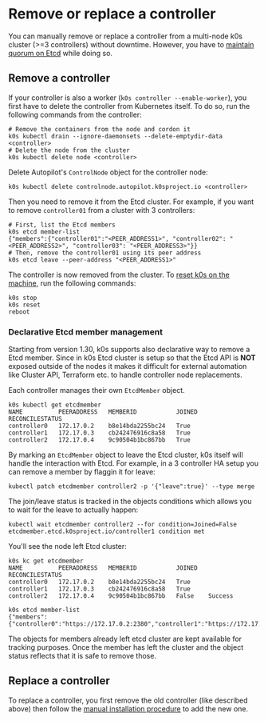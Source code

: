 # Remove or replace a controller

You can manually remove or replace a controller from a multi-node k0s cluster (>=3 controllers) without downtime.
However, you have to [maintain quorum on Etcd](https://etcd.io/docs/v3.3/faq/#why-an-odd-number-of-cluster-members) while doing so.

## Remove a controller

If your controller is also a worker (`k0s controller --enable-worker`), you first have to delete the controller from Kubernetes itself.
To do so, run the following commands from the controller:

```shell
# Remove the containers from the node and cordon it
k0s kubectl drain --ignore-daemonsets --delete-emptydir-data <controller>
# Delete the node from the cluster
k0s kubectl delete node <controller>
```

Delete Autopilot's `ControlNode` object for the controller node:

```console
k0s kubectl delete controlnode.autopilot.k0sproject.io <controller>
```

Then you need to remove it from the Etcd cluster.
For example, if you want to remove `controller01` from a cluster with 3 controllers:

```shell
# First, list the Etcd members
k0s etcd member-list
{"members":{"controller01":"<PEER_ADDRESS1>", "controller02": "<PEER_ADDRESS2>", "controller03": "<PEER_ADDRESS3>"}}
# Then, remove the controller01 using its peer address
k0s etcd leave --peer-address "<PEER_ADDRESS1>"
```

The controller is now removed from the cluster.
To [reset k0s on the machine](reset.md), run the following commands:

```shell
k0s stop
k0s reset
reboot
```

### Declarative Etcd member management

Starting from version 1.30, k0s supports also declarative way to remove a Etcd member. Since in k0s Etcd cluster is setup so that the Etcd API is **NOT** exposed outside of
the nodes it makes it difficult for external automation like Cluster API, Terraform etc. to handle controller node replacements.

Each controller manages their own `EtcdMember` object.

```shell
k0s kubectl get etcdmember
NAME          PEERADDRESS   MEMBERID           JOINED   RECONCILESTATUS
controller0   172.17.0.2    b8e14bda2255bc24   True     
controller1   172.17.0.3    cb242476916c8a58   True     
controller2   172.17.0.4    9c90504b1bc867bb   True 
```

By marking an `EtcdMember` object to leave the Etcd cluster, k0s itself will handle the interaction with Etcd. For example, in a 3 controller HA setup you can remove a member by flaggin it for leave:

```shell
kubectl patch etcdmember controller2 -p '{"leave":true}' --type merge
```

The join/leave status is tracked in the objects conditions which allows you to wait for the leave to actually happen:

```shell
kubectl wait etcdmember controller2 --for condition=Joined=False
etcdmember.etcd.k0sproject.io/controller1 condition met
```

You'll see the node left Etcd cluster:

```shell
k0s kc get etcdmember
NAME          PEERADDRESS   MEMBERID           JOINED   RECONCILESTATUS
controller0   172.17.0.2    b8e14bda2255bc24   True     
controller1   172.17.0.3    cb242476916c8a58   True     
controller2   172.17.0.4    9c90504b1bc867bb   False    Success
```

```shell
k0s etcd member-list
{"members":{"controller0":"https://172.17.0.2:2380","controller1":"https://172.17.0.3:2380"}}
```

The objects for members already left etcd cluster are kept available for tracking purposes. Once the member has left the cluster and the object status reflects that it is safe to remove those.

## Replace a controller

To replace a controller, you first remove the old controller (like described above) then follow the [manual installation procedure](k0s-multi-node.md) to add the new one.
